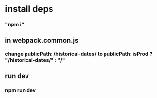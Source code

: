 # install deps

### "npm i"

## in webpack.common.js

### change publicPath: /historical-dates/ to publicPath: isProd ? "/historical-dates/" : "/"

## run dev

### npm run dev
